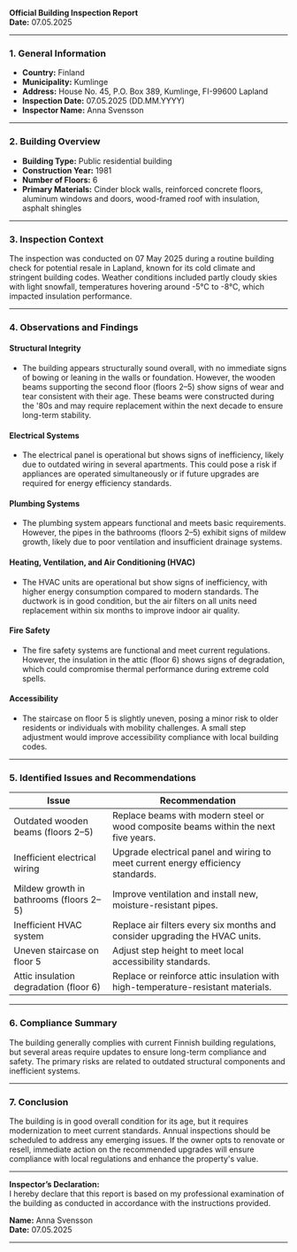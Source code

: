 

**Official Building Inspection Report**  
**Date:** 07.05.2025  

---

### **1. General Information**  
- **Country:** Finland  
- **Municipality:** Kumlinge  
- **Address:** House No. 45, P.O. Box 389, Kumlinge, FI-99600 Lapland  
- **Inspection Date:** 07.05.2025 (DD.MM.YYYY)  
- **Inspector Name:** Anna Svensson  

---

### **2. Building Overview**  
- **Building Type:** Public residential building  
- **Construction Year:** 1981  
- **Number of Floors:** 6  
- **Primary Materials:** Cinder block walls, reinforced concrete floors, aluminum windows and doors, wood-framed roof with insulation, asphalt shingles  

---

### **3. Inspection Context**  
The inspection was conducted on 07 May 2025 during a routine building check for potential resale in Lapland, known for its cold climate and stringent building codes. Weather conditions included partly cloudy skies with light snowfall, temperatures hovering around -5°C to -8°C, which impacted insulation performance.

---

### **4. Observations and Findings**  

#### **Structural Integrity**  
- The building appears structurally sound overall, with no immediate signs of bowing or leaning in the walls or foundation. However, the wooden beams supporting the second floor (floors 2–5) show signs of wear and tear consistent with their age. These beams were constructed during the '80s and may require replacement within the next decade to ensure long-term stability.

#### **Electrical Systems**  
- The electrical panel is operational but shows signs of inefficiency, likely due to outdated wiring in several apartments. This could pose a risk if appliances are operated simultaneously or if future upgrades are required for energy efficiency standards.

#### **Plumbing Systems**  
- The plumbing system appears functional and meets basic requirements. However, the pipes in the bathrooms (floors 2–5) exhibit signs of mildew growth, likely due to poor ventilation and insufficient drainage systems.

#### **Heating, Ventilation, and Air Conditioning (HVAC)**  
- The HVAC units are operational but show signs of inefficiency, with higher energy consumption compared to modern standards. The ductwork is in good condition, but the air filters on all units need replacement within six months to improve indoor air quality.

#### **Fire Safety**  
- The fire safety systems are functional and meet current regulations. However, the insulation in the attic (floor 6) shows signs of degradation, which could compromise thermal performance during extreme cold spells.

#### **Accessibility**  
- The staircase on floor 5 is slightly uneven, posing a minor risk to older residents or individuals with mobility challenges. A small step adjustment would improve accessibility compliance with local building codes.

---

### **5. Identified Issues and Recommendations**  

| **Issue**                                | **Recommendation**                                                                 |
|-------------------------------------------|-----------------------------------------------------------------------------------|
| Outdated wooden beams (floors 2–5)         | Replace beams with modern steel or wood composite beams within the next five years.    |
| Inefficient electrical wiring               | Upgrade electrical panel and wiring to meet current energy efficiency standards.     |
| Mildew growth in bathrooms (floors 2–5)   | Improve ventilation and install new, moisture-resistant pipes.                     |
| Inefficient HVAC system                   | Replace air filters every six months and consider upgrading the HVAC units.         |
| Uneven staircase on floor 5               | Adjust step height to meet local accessibility standards.                         |
| Attic insulation degradation (floor 6)     | Replace or reinforce attic insulation with high-temperature-resistant materials.    |

---

### **6. Compliance Summary**  
The building generally complies with current Finnish building regulations, but several areas require updates to ensure long-term compliance and safety. The primary risks are related to outdated structural components and inefficient systems.

---

### **7. Conclusion**  
The building is in good overall condition for its age, but it requires modernization to meet current standards. Annual inspections should be scheduled to address any emerging issues. If the owner opts to renovate or resell, immediate action on the recommended upgrades will ensure compliance with local regulations and enhance the property's value.

---

**Inspector’s Declaration:**  
I hereby declare that this report is based on my professional examination of the building as conducted in accordance with the instructions provided.  

**Name:** Anna Svensson  
**Date:** 07.05.2025  

---
